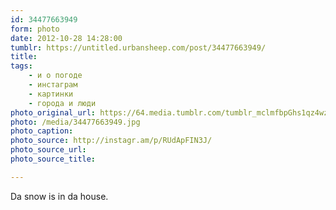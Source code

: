 ```yaml
---
id: 34477663949
form: photo
date: 2012-10-28 14:28:00
tumblr: https://untitled.urbansheep.com/post/34477663949/
title:
tags:
    - и о погоде
    - инстаграм
    - картинки
    - города и люди
photo_original_url: https://64.media.tumblr.com/tumblr_mclmfbpGhs1qz4wzio1_640.jpg
photo: /media/34477663949.jpg
photo_caption: 
photo_source: http://instagr.am/p/RUdApFIN3J/
photo_source_url:
photo_source_title:

---
```


<p>Da snow is in da house.</p>
